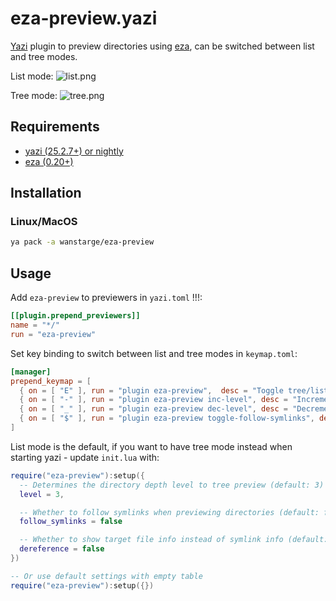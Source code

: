 # eza-preview.yazi

[Yazi](https://github.com/sxyazi/yazi) plugin to preview directories using [eza](https://github.com/eza-community/eza), can be switched between list and tree modes.

List mode:
![list.png](list.png)

Tree mode:
![tree.png](tree.png)

## Requirements

- [yazi (25.2.7+) or nightly](https://github.com/sxyazi/yazi)
- [eza (0.20+)](https://github.com/eza-community/eza)

## Installation

### Linux/MacOS

```sh
ya pack -a wanstarge/eza-preview
```

## Usage

Add `eza-preview` to previewers in `yazi.toml` !!!:

```toml
[[plugin.prepend_previewers]]
name = "*/"
run = "eza-preview"
```

Set key binding to switch between list and tree modes in `keymap.toml`:

```toml
[manager]
prepend_keymap = [
  { on = [ "E" ], run = "plugin eza-preview",  desc = "Toggle tree/list dir preview" },
  { on = [ "-" ], run = "plugin eza-preview inc-level", desc = "Increment tree level" },
  { on = [ "_" ], run = "plugin eza-preview dec-level", desc = "Decrement tree level" },
  { on = [ "$" ], run = "plugin eza-preview toggle-follow-symlinks", desc = "Toggle tree follow symlinks" },
]
```

List mode is the default, if you want to have tree mode instead when starting yazi - update `init.lua` with:

```lua
require("eza-preview"):setup({
  -- Determines the directory depth level to tree preview (default: 3)
  level = 3,

  -- Whether to follow symlinks when previewing directories (default: false)
  follow_symlinks = false

  -- Whether to show target file info instead of symlink info (default: false)
  dereference = false
})

-- Or use default settings with empty table
require("eza-preview"):setup({})

```
